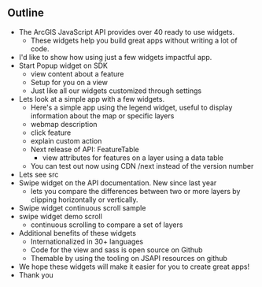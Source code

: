 ## Outline

- The ArcGIS JavaScript API provides over 40 ready to use widgets.
  - These widgets help you build great apps without writing a lot of code.
- I'd like to show how using just a few widgets impactful app.
- Start Popup widget on SDK
  - view content about a feature
  - Setup for you on a view
  - Just like all our widgets customized through settings
- Lets look at a simple app with a few widgets.
  - Here's a simple app using the legend widget, useful to display information about the map or specific layers
  - webmap description
  - click feature
  - explain custom action
  - Next release of API: FeatureTable
    - view attributes for features on a layer using a data table
  - You can test out now using CDN /next instead of the version number
- Lets see src
- Swipe widget on the API documentation. New since last year
  - lets you compare the differences between two or more layers by clipping horizontally or vertically.
- Swipe widget continuous scroll sample
- swipe widget demo scroll
  - continuous scrolling to compare a set of layers
- Additional benefits of these widgets
  - Internationalized in 30+ languages
  - Code for the view and sass is open source on Github
  - Themable by using the tooling on JSAPI resources on github
- We hope these widgets will make it easier for you to create great apps!
- Thank you
